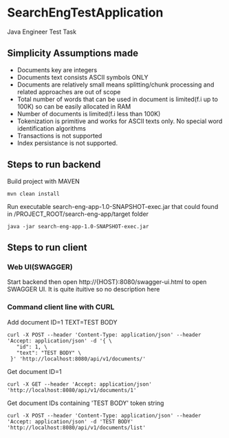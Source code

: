 # SearchEngTestApplicationJava Engineer Test Task## Simplicity Assumptions made* Documents key are integers* Documents text consists ASCII symbols ONLY* Documents are relatively small means splitting/chunk processing and related approaches are out of scope* Total number of words that can be used in document is limited(f.i up to 100K) so can be easily allocated in RAM* Number of documents is limited(f.i less than 100K)* Tokenization is primitive and works for ASCII texts only. No special word identification algorithms* Transactions is not supported* Index persistance is not supported.## Steps to run backendBuild project with MAVEN```mvn clean install```Run executable search-eng-app-1.0-SNAPSHOT-exec.jar that could found in /PROJECT_ROOT/search-eng-app/target folder```java -jar search-eng-app-1.0-SNAPSHOT-exec.jar```## Steps to run client### Web UI(SWAGGER)Start backend then open http://{HOST}:8080/swagger-ui.html to open SWAGGER UI. It is quite ituitive so no description here### Command client line with CURLAdd document ID=1 TEXT=TEST BODY```curl -X POST --header 'Content-Type: application/json' --header 'Accept: application/json' -d '{ \   "id": 1, \   "text": "TEST BODY" \ }' 'http://localhost:8080/api/v1/documents/'```Get document ID=1```curl -X GET --header 'Accept: application/json' 'http://localhost:8080/api/v1/documents/1'```Get document IDs containing 'TEST BODY' token string```curl -X POST --header 'Content-Type: application/json' --header 'Accept: application/json' -d 'TEST BODY' 'http://localhost:8080/api/v1/documents/list'```